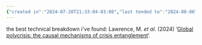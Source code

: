 ```yaml
---
{"created in":"2024-07-20T21:33:04-03:00","last tended to":"2024-08-06T16:19:55-03:00","tags":["concept","metacrisis","ecology","systemsscience","🌱"],"created":"2024-07-20T21:33:04.605-03:00","updated":"2025-03-01T20:24:38.600-03:00","notestage":["🌱"],"dg-publish":true,"permalink":"/concepts/design/polycrisis/","dgPassFrontmatter":true}
---
```


the best technical breakdown i've found: Lawrence, M. *et al*. (2024) ‘[Global polycrisis: the causal mechanisms of crisis entanglement](https://www.cambridge.org/core/journals/global-sustainability/article/global-polycrisis-the-causal-mechanisms-of-crisis-entanglement/06F0F8F3B993A221971151E3CB054B5E)‘.